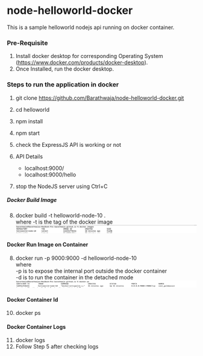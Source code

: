 # node-helloworld-docker
This is a sample helloworld nodejs api running on docker container.

### Pre-Requisite
1) Install docker desktop for corresponding Operating System (https://www.docker.com/products/docker-desktop).
2) Once Installed, run the docker desktop.

### Steps to run the application in docker
1) git clone https://github.com/Barathwaja/node-helloworld-docker.git
2) cd helloworld
3) npm install
4) npm start
5) check the ExpressJS API is working or not
6) API Details
    - localhost:9000/
    - localhost:9000/hello

7) stop the NodeJS server using Ctrl+C

##### Docker Build Image
8) docker build -t helloworld-node-10 . <br/> where -t is the tag of the docker image
![](images/docker_images.png)

#### Docker Run Image on Container
8) docker run -p 9000:9000 -d helloworld-node-10 <br/> where <br/>
-p is to expose the internal port outside the docker container <br/>
-d is to run the container in the detached mode
![](images/docker_container.png)

#### Docker Container Id
10) docker ps
#### Docker Container Logs
11) docker logs <container-id> 
12) Follow Step 5 after checking logs